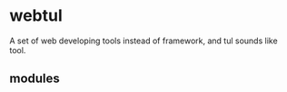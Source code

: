 webtul
====


A set of web developing tools instead of framework, and tul sounds like tool.

modules
----
